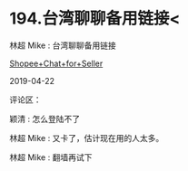 # 194.台湾聊聊备用链接<

林超 Mike : 台湾聊聊备用链接

[Shopee+Chat+for+Seller](https://sellertw.shopeesz.com/webchat/login)

2019-04-22

评论区：

颖清 : 怎么登陆不了

林超 Mike : 又卡了，估计现在用的人太多。

林超 Mike : 翻墙再试下